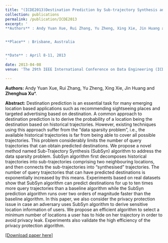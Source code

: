 ```yaml
---
title: "(ICDE2013)Destination Prediction by Sub-trajectory Synthesis and Privacy Protection against Such Prediction"
collection: publications
permalink: /publication/ICDE2013
excerpt: '
**Authors** : Andy Yuan Xue, Rui Zhang, Yu Zheng, Xing Xie, Jin Huang and **Zhenghua Xu***.


**Place** : Brisbane, Australia


**Date** : April 8-11, 2013
'
date: 2013-04-08
venue: 'The 29th IEEE International Conference on Data Engineering (ICDE), (CCF Rank A, Acceptance rate: 19.8%, Number of citaions: 221)'

---
```

**Authors:** Andy Yuan Xue, Rui Zhang, Yu Zheng, Xing Xie, Jin Huang and **Zhenghua Xu***.  

**Abstract:** Destination prediction is an essential task for many
emerging location based applications such as recommending
sightseeing places and targeted advertising based on destination.
A common approach to destination prediction is to derive the
probability of a location being the destination based on historical
trajectories. However, existing techniques using this approach
suffer from the “data sparsity problem”, i.e., the available
historical trajectories is far from being able to cover all possible
trajectories. This problem considerably limits the number of
query trajectories that can obtain predicted destinations. We
propose a novel method named Sub-Trajectory Synthesis (SubSyn)
algorithm to address the data sparsity problem. SubSyn algorithm first decomposes historical trajectories into sub-trajectories
comprising two neighbouring locations, and then connects the
sub-trajectories into “synthesised” trajectories. The number of
query trajectories that can have predicted destinations is exponentially increased by this means. Experiments based on real
datasets show that SubSyn algorithm can predict destinations for
up to ten times more query trajectories than a baseline algorithm
while the SubSyn prediction algorithm runs over two orders of
magnitude faster than the baseline algorithm. In this paper, we
also consider the privacy protection issue in case an adversary
uses SubSyn algorithm to derive sensitive location information
of users. We propose an efficient algorithm to select a minimum
number of locations a user has to hide on her trajectory in
order to avoid privacy leak. Experiments also validate the high
efficiency of the privacy protection algorithm.

[[Download paper here]](http://zhx-hebut.github.io/files/ICDE2013.pdf)
